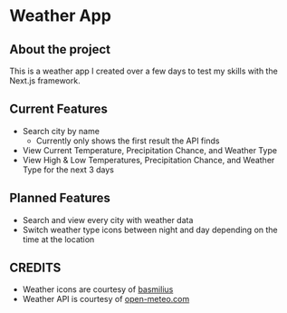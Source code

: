 # Weather App
## About the project
This is a weather app I created over a few days to test my skills with the
Next.js framework.
## Current Features
* Search city by name
    * Currently only shows the first result the API finds
* View Current Temperature, Precipitation Chance, and Weather Type
* View High & Low Temperatures, Precipitation Chance, and Weather Type for the next 3 days
## Planned Features
* Search and view every city with weather data
* Switch weather type icons between night and day depending on the time at the location
## CREDITS
* Weather icons are courtesy of [basmilius](https://github.com/basmilius/weather-icons?tab=readme-ov-file)
* Weather API is courtesy of [open-meteo.com](https://open-meteo.com)